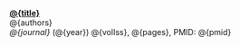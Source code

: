 **[@{title}](https://doi.org/@{doi})**\
@{authors}\
*@{journal}* (@{year}) @{volIss}, @{pages}, PMID: @{pmid}
